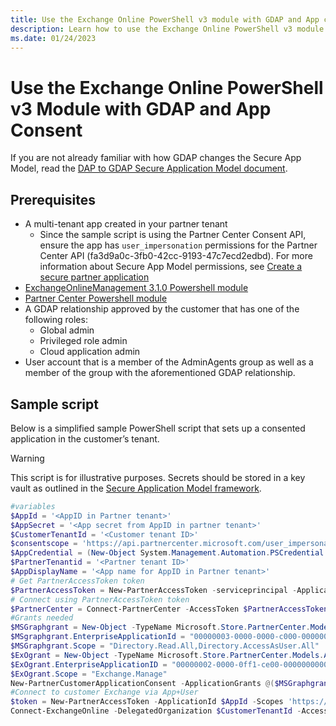 ```yaml
---
title: Use the Exchange Online PowerShell v3 module with GDAP and App consent
description: Learn how to use the Exchange Online PowerShell v3 module with GDAP and App consent.
ms.date: 01/24/2023
---
```


# Use the Exchange Online PowerShell v3 Module with GDAP and App Consent

If you are not already familiar with how GDAP changes the Secure App Model, read the [DAP to GDAP Secure Application Model document](https://aka.ms/gdap-sam).

## Prerequisites

- A multi-tenant app created in your partner tenant
  - Since the sample script is using the Partner Center Consent API, ensure the app has `user_impersonation` permissions for the Partner Center API (fa3d9a0c-3fb0-42cc-9193-47c7ecd2edbd). For more information about Secure App Model permissions, see [Create a secure partner application](/partner-center/developer/secure-sample-application#apply-permissions)
- [ExchangeOnlineManagement 3.1.0 Powershell module](https://www.powershellgallery.com/packages/ExchangeOnlineManagement/3.1.0)
- [Partner Center Powershell module](install.md)
- A GDAP relationship approved by the customer that has one of the following roles:
  - Global admin
  - Privileged role admin
  - Cloud application admin
- User account that is a member of the AdminAgents group as well as a member of the group with the aforementioned GDAP relationship.

## Sample script

Below is a simplified sample PowerShell script that sets up a consented application in the customer’s tenant.

> [!WARNING]
> This script is for illustrative purposes. Secrets should be stored in a key vault as outlined in the [Secure Application Model framework](/partner-center/developer/enable-secure-app-model#get-refresh-token).

```powershell
#variables
$AppId = '<AppID in Partner tenant>'
$AppSecret = '<App secret from AppID in partner tenant>'
$CustomerTenantId = '<Customer tenant ID>'
$consentscope = 'https://api.partnercenter.microsoft.com/user_impersonation'
$AppCredential = (New-Object System.Management.Automation.PSCredential ($AppId, (ConvertTo-SecureString $AppSecret -AsPlainText -Force)))
$PartnerTenantid = '<Partner tenant ID>'
$AppDisplayName = '<App name for AppID in Partner tenant>'
# Get PartnerAccessToken token
$PartnerAccessToken = New-PartnerAccessToken -serviceprincipal -ApplicationId $AppId -Credential $AppCredential -Scopes $consentscope -tenant $PartnerTenantid -UseAuthorizationCode
# Connect using PartnerAccessToken token
$PartnerCenter = Connect-PartnerCenter -AccessToken $PartnerAccessToken.AccessToken
#Grants needed
$MSGraphgrant = New-Object -TypeName Microsoft.Store.PartnerCenter.Models.ApplicationConsents.ApplicationGrant
$MSgraphgrant.EnterpriseApplicationId = "00000003-0000-0000-c000-000000000000"
$MSGraphgrant.Scope = "Directory.Read.All,Directory.AccessAsUser.All"
$ExOgrant = New-Object -TypeName Microsoft.Store.PartnerCenter.Models.ApplicationConsents.ApplicationGrant
$ExOgrant.EnterpriseApplicationID = "00000002-0000-0ff1-ce00-000000000000"
$ExOgrant.Scope = "Exchange.Manage"
New-PartnerCustomerApplicationConsent -ApplicationGrants @($MSGraphgrant, $ExOgrant) -CustomerId $CustomerTenantId -ApplicationId $AppId -DisplayName $appdisplayname
#Connect to customer Exchange via App+User
$token = New-PartnerAccessToken -ApplicationId $AppId -Scopes 'https://outlook.office365.com/.default' -ServicePrincipal -Credential $appcredential -Tenant $CustomerTenantId -RefreshToken $PartnerAccesstoken.refreshToken
Connect-ExchangeOnline -DelegatedOrganization $CustomerTenantId -AccessToken $token.AccessToken
```
